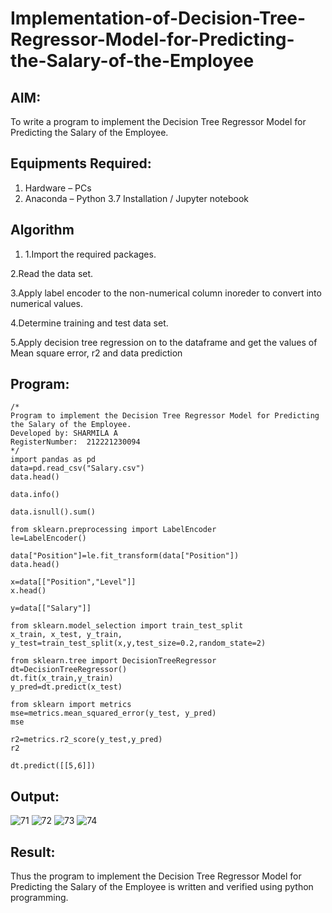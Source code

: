 # Implementation-of-Decision-Tree-Regressor-Model-for-Predicting-the-Salary-of-the-Employee

## AIM:
To write a program to implement the Decision Tree Regressor Model for Predicting the Salary of the Employee.

## Equipments Required:
1. Hardware – PCs
2. Anaconda – Python 3.7 Installation / Jupyter notebook

## Algorithm
1. 1.Import the required packages.

2.Read the data set.

3.Apply label encoder to the non-numerical column inoreder to convert into numerical values.

4.Determine training and test data set.

5.Apply decision tree regression on to the dataframe and get the values of Mean square error, r2 and data prediction

## Program:
```
/*
Program to implement the Decision Tree Regressor Model for Predicting the Salary of the Employee.
Developed by: SHARMILA A
RegisterNumber:  212221230094
*/
import pandas as pd
data=pd.read_csv("Salary.csv")
data.head()

data.info()

data.isnull().sum()

from sklearn.preprocessing import LabelEncoder
le=LabelEncoder()

data["Position"]=le.fit_transform(data["Position"])
data.head()

x=data[["Position","Level"]]
x.head()

y=data[["Salary"]]

from sklearn.model_selection import train_test_split
x_train, x_test, y_train, y_test=train_test_split(x,y,test_size=0.2,random_state=2)

from sklearn.tree import DecisionTreeRegressor
dt=DecisionTreeRegressor()
dt.fit(x_train,y_train)
y_pred=dt.predict(x_test)

from sklearn import metrics
mse=metrics.mean_squared_error(y_test, y_pred)
mse

r2=metrics.r2_score(y_test,y_pred)
r2

dt.predict([[5,6]])
```

## Output:
![71](https://user-images.githubusercontent.com/94506182/204435136-76019657-cd1c-4727-a3c4-60af75263d5d.png)
![72](https://user-images.githubusercontent.com/94506182/204435178-1ab2f7f4-e501-4b8f-a0b5-05e6474e173d.png)
![73](https://user-images.githubusercontent.com/94506182/204435671-4282dae1-f5bd-45ab-8ae0-04956d3c8a82.png)
![74](https://user-images.githubusercontent.com/94506182/204435632-477e4e1b-7294-4531-92a2-91e0dd6a1dd9.png)



## Result:
Thus the program to implement the Decision Tree Regressor Model for Predicting the Salary of the Employee is written and verified using python programming.
